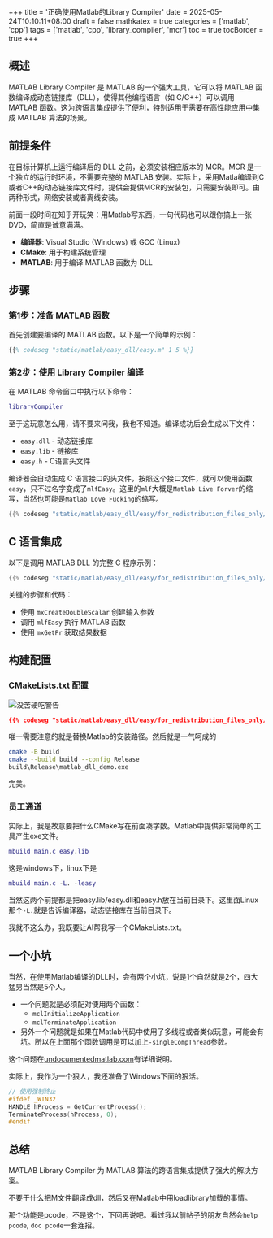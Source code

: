 +++
title = '正确使用Matlab的Library Compiler'
date = 2025-05-24T10:10:11+08:00
draft = false
mathkatex = true
categories = ['matlab', 'cpp']
tags = ['matlab', 'cpp', 'library_compiler', 'mcr']
toc = true
tocBorder = true
+++


## 概述

MATLAB Library Compiler 是 MATLAB 的一个强大工具，它可以将 MATLAB 函数编译成动态链接库（DLL），使得其他编程语言（如 C/C++）可以调用 MATLAB 函数。这为跨语言集成提供了便利，特别适用于需要在高性能应用中集成 MATLAB 算法的场景。

## 前提条件

在目标计算机上运行编译后的 DLL 之前，必须安装相应版本的 MCR。MCR 是一个独立的运行时环境，不需要完整的 MATLAB 安装。实际上，采用Matla编译到C或者C++的动态链接库文件时，提供会提供MCR的安装包，只需要安装即可。由两种形式，网络安装或者离线安装。

前面一段时间在知乎开玩笑：用Matlab写东西，一句代码也可以跟你搞上一张DVD，简直是诚意满满。

- **编译器**: Visual Studio (Windows) 或 GCC (Linux)
- **CMake**: 用于构建系统管理
- **MATLAB**: 用于编译 MATLAB 函数为 DLL

## 步骤

### 第1步：准备 MATLAB 函数

首先创建要编译的 MATLAB 函数。以下是一个简单的示例：

```matlab
{{% codeseg "static/matlab/easy_dll/easy.m" 1 5 %}}
```

### 第2步：使用 Library Compiler 编译

在 MATLAB 命令窗口中执行以下命令：

```matlab
libraryCompiler
```

至于这玩意怎么用，请不要来问我，我也不知道。编译成功后会生成以下文件：

- `easy.dll` - 动态链接库
- `easy.lib` - 链接库
- `easy.h` - C语言头文件

编译器会自动生成 C 语言接口的头文件，按照这个接口文件，就可以使用函数`easy`，只不过名字变成了`mlfEasy`。这里的`mlf`大概是`Matlab Live Forver`的缩写，当然也可能是`Matlab Love Fucking`的缩写。

```c
{{% codeseg "static/matlab/easy_dll/easy/for_redistribution_files_only/easy.h" %}}
```

## C 语言集成

以下是调用 MATLAB DLL 的完整 C 程序示例：

```c
{{% codeseg "static/matlab/easy_dll/easy/for_redistribution_files_only/main.c" %}}
```

关键的步骤和代码：

- 使用 `mxCreateDoubleScalar` 创建输入参数
- 调用 `mlfEasy` 执行 MATLAB 函数
- 使用 `mxGetPr` 获取结果数据

## 构建配置

### CMakeLists.txt 配置

![没苦硬吃警告](/matlab/easy_dll/mkyc1.png)

```cmake
{{% codeseg "static/matlab/easy_dll/easy/for_redistribution_files_only/CMakeLists.txt"%}}
```

唯一需要注意的就是替换Matlab的安装路径。然后就是一气呵成的

```bash
cmake -B build
cmake --build build --config Release
build\Release\matlab_dll_demo.exe
```

完美。

### 员工通道

实际上，我是故意要把什么CMake写在前面凑字数。Matlab中提供非常简单的工具产生exe文件。

```matlab
mbuild main.c easy.lib
```

这是windows下，linux下是

```matlab
mbuild main.c -L. -leasy
```

当然这两个前提都是把easy.lib/easy.dll和easy.h放在当前目录下。这里面Linux那个`-L.`就是告诉编译器，动态链接库在当前目录下。

我就不这么办，我既要让AI帮我写一个CMakeLists.txt。

## 一个小坑

当然，在使用Matlab编译的DLL时，会有两个小坑，说是1个自然就是2个，四大猛男当然是5个人。

- 一个问题就是必须配对使用两个函数：
  - `mclInitializeApplication`
  - `mclTerminateApplication`
- 另外一个问题就是如果在Matlab代码中使用了多线程或者类似玩意，可能会有坑。所以在上面那个函数调用是可以加上`-singleCompThread`参数。

这个问题在[undocumentedmatlab.com](<https://undocumentedmatlab.com/articles/quirks-with-compiled-matlab-dlls>)有详细说明。

实际上，我作为一个狠人，我还准备了Windows下面的狠活。

```c
// 使用强制终止
#ifdef _WIN32
HANDLE hProcess = GetCurrentProcess();
TerminateProcess(hProcess, 0);
#endif
```

## 总结

MATLAB Library Compiler 为 MATLAB 算法的跨语言集成提供了强大的解决方案。

不要干什么把M文件翻译成dll，然后又在Matlab中用loadlibrary加载的事情。

那个功能是pcode，不是这个，下回再说吧。看过我以前帖子的朋友自然会`help pcode`, `doc pcode`一套连招。
